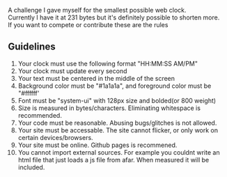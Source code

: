 A challenge I gave myself for the smallest possible web clock.\
Currently I have it at 231 bytes but it's definitely possible to shorten more.\
If you want to compete or contribute these are the rules

## Guidelines
1. Your clock must use the following format "HH:MM:SS AM/PM"
2. Your clock must update every second
3. Your text must be centered in the middle of the screen
4. Background color must be "#1a1a1a", and foreground color must be "#ffffff'
5. Font must be "system-ui" with 128px size and bolded(or 800 weight)
6. Size is measured in bytes/characters. Eliminating whitespace is recommended.
7. Your code must be reasonable. Abusing bugs/glitches is not allowed.
8. Your site must be accessable. The site cannot flicker, or only work on certain devices/browsers.
9. Your site must be online. Github pages is recommened.
10. You cannot import external sources. For example you couldnt write an html file that just loads a js file from afar. When measured it will be included.
